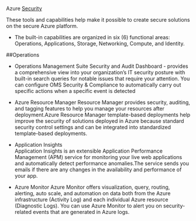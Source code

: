Azure [Security](https://docs.microsoft.com/en-us/azure/security/azure-security)


These tools and capabilities help make it possible to create secure solutions on the secure Azure platform.

* The built-in capabilities are organized in six (6) functional areas: 
  Operations,
  Applications, 
  Storage,
  Networking,
  Compute, and 
  Identity. 


##Operations
* Operations Management Suite Security and Audit Dashboard -
    provides a comprehensive view into your organization’s IT security posture with built-in search queries for notable issues that require your attention.
 You can configure OMS Security & Compliance to automatically carry out specific actions when a specific event is detected

* Azure Resource Manager
  Resource Manager provides security, auditing, and tagging features to help you manage your resources after deployment.Azure Resource Manager template-based deployments help improve the security of solutions deployed in Azure because standard security control settings and can be integrated into standardized template-based deployments. 
  
* Application Insights  
  Application Insights is an extensible Application Performance Management (APM) service for monitoring your live web applications and automatically detect performance anomalies.The service sends you emails if there are any changes in the availability and performance of your app.
  
* Azure Monitor
  Azure Monitor offers visualization, query, routing, alerting, auto scale, and automation on data both from the Azure infrastructure (Activity Log) and each individual Azure resource (Diagnostic Logs). You can use Azure Monitor to alert you on security-related events that are generated in Azure logs.
  
  
